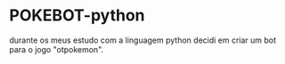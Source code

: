 # POKEBOT-python
durante os meus estudo com a linguagem python decidi em criar um bot para o jogo "otpokemon".
